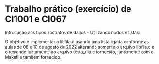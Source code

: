 # Trabalho prático (exercício) de CI1001 e CI067
Introdução aos tipos abstratos de dados - Utilizando nodos e listas.

O objetivo é implementar a libfila.c usando uma lista ligada conforme as aulas de 08 e 10 de agosto de 2022 alterando somente o arquivo libfila.c e o testando juntamente ao arquivo testa_fila.c fornecido, juntamente com o Makefile tamb́em fornecido.